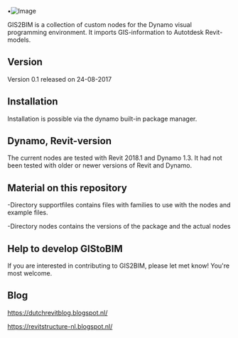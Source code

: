 •![Image](https://github.com/DutchSailor/GIS2BIM/edit/master/GIS2BIMLOGO.png)

GIS2BIM is a collection of custom nodes for the Dynamo visual programming environment.  It imports GIS-information to Autotdesk Revit-models. 

## Version
Version 0.1 released on 24-08-2017

## Installation
Installation is possible via the dynamo built-in package manager.

## Dynamo, Revit-version
The current nodes are tested with Revit 2018.1 and Dynamo 1.3.
It had not been tested with older or newer versions of Revit and Dynamo.

## Material on this repository
-Directory supportfiles contains files with families to use with the nodes and example files.

-Directory nodes contains the versions of the package and the actual nodes

## Help to develop GIStoBIM
If you are interested in contributing to GIS2BIM, please let met know! You're most welcome.

## Blog
https://dutchrevitblog.blogspot.nl/

https://revitstructure-nl.blogspot.nl/
